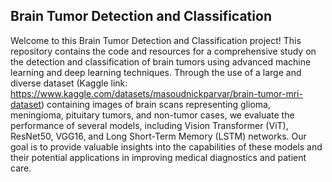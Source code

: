 ## Brain Tumor Detection and Classification

Welcome to this Brain Tumor Detection and Classification project! This repository contains the code and resources for a comprehensive study on the detection and classification of brain tumors using advanced machine learning and deep learning techniques. 
Through the use of a large and diverse dataset (Kaggle link: https://www.kaggle.com/datasets/masoudnickparvar/brain-tumor-mri-dataset) containing images of brain scans representing glioma, meningioma, pituitary tumors, and non-tumor cases, we evaluate the performance of several models, 
including Vision Transformer (ViT), ResNet50, VGG16, and Long Short-Term Memory (LSTM) networks. Our goal is to provide valuable insights into the capabilities of these models and their potential applications in improving medical diagnostics and patient care.

